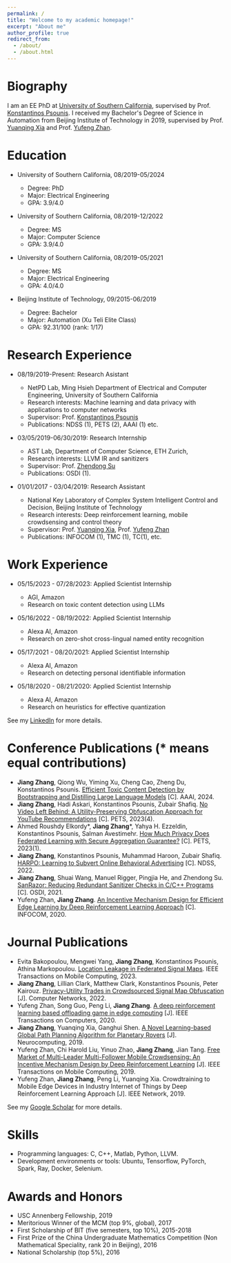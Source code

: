 ```yaml
---
permalink: /
title: "Welcome to my academic homepage!"
excerpt: "About me"
author_profile: true
redirect_from: 
  - /about/
  - /about.html
---
```


Biography
=========
I am an EE PhD at [University of Southern California](https://homeadmin.usc.edu/www/), supervised by Prof. [Konstantinos Psounis](https://sites.usc.edu/kpsounis/). I received my Bachelor's Degree of Science in Automation from Beijing Institute of Technology in 2019, supervised by Prof. [Yuanqing Xia](http://ac.bit.edu.cn/szdw/jsdw/20150206132638749920/20150206132641418489/index.htm) and Prof. [Yufeng Zhan](https://ieeexplore.ieee.org/author/37085745024). 

Education
=========
* University of Southern California, 08/2019-05/2024
  * Degree: PhD
  * Major: Electrical Engineering
  * GPA: 3.9/4.0

* University of Southern California, 08/2019-12/2022
  * Degree: MS
  * Major: Computer Science
  * GPA: 3.9/4.0

* University of Southern California, 08/2019-05/2021
  * Degree: MS
  * Major: Electrical Engineering
  * GPA: 4.0/4.0
  
* Beijing Institute of Technology, 09/2015-06/2019
  * Degree: Bachelor
  * Major: Automation (Xu Teli Elite Class)
  * GPA: 92.31/100 (rank: 1/17)

Research Experience
===================
* 08/19/2019-Present: Research Asistant
  * NetPD Lab, Ming Hsieh Department of Electrical and Computer Engineering, University of Southern California 
  * Research interests: Machine learning and data privacy with applications to computer networks
  * Supervisor: Prof. [Konstantinos Psounis](https://sites.usc.edu/kpsounis/)
  * Publications: NDSS (1), PETS (2), AAAI (1) etc.
  
* 03/05/2019-06/30/2019: Research Internship
  * AST Lab, Department of Computer Science, ETH Zurich, 
  * Research interests: LLVM IR and sanitizers
  * Supervisor: Prof. [Zhendong Su](https://scholar.google.com/citations?user=RivxoIcAAAAJ&hl=zh-CN&oi=ao)
  * Publications: OSDI (1).
  
* 01/01/2017 - 03/04/2019: Research Assistant
   * National Key Laboratory of Complex System Intelligent Control and Decision, Beijing Institute of Technology
   * Research interests: Deep reinforcement learning, mobile crowdsensing and control theory
   * Supervisor: Prof. [Yuanqing Xia](https://scholar.google.com/citations?user=HtedN3oAAAAJ&hl=zh-CN&oi=ao), Prof. [Yufeng Zhan](https://ieeexplore.ieee.org/author/37085745024)
   * Publications: INFOCOM (1), TMC (1), TC(1), etc.

Work Experience
===============
* 05/15/2023 - 07/28/2023: Applied Scientist Internship
  * AGI, Amazon
  * Research on toxic content detection using LLMs
 
* 05/16/2022 - 08/19/2022: Applied Scientist Internship
  * Alexa AI, Amazon
  * Research on zero-shot cross-lingual named entity recognition

* 05/17/2021 - 08/20/2021: Applied Scientist Internship
  * Alexa AI, Amazon
  * Research on detecting personal identifiable information

* 05/18/2020 - 08/21/2020: Applied Scientist Internship
  * Alexa AI, Amazon
  * Research on heuristics for effective quantization

See my [LinkedIn](https://www.linkedin.com/in/jiang-zhang-a55815194/) for more details.


Conference Publications (* means equal contributions)
============
* **Jiang Zhang**, Qiong Wu, Yiming Xu, Cheng Cao, Zheng Du, Konstantinos Psounis. [Efficient Toxic Content Detection by Bootstrapping and Distilling
Large Language Models]() [C]. AAAI, 2024.
* **Jiang Zhang**, Hadi Askari, Konstantinos Psounis, Zubair Shafiq. [No Video Left Behind: A Utility-Preserving Obfuscation Approach for YouTube Recommendations](https://arxiv.org/abs/2210.08136) [C]. PETS, 2023(4).
* Ahmed Roushdy Elkordy\*, **Jiang Zhang**\*, Yahya H. Ezzeldin, Konstantinos Psounis, Salman Avestimehr. [How Much Privacy Does Federated Learning with Secure Aggregation Guarantee?](https://arxiv.org/abs/2208.02304) [C]. PETS, 2023(1).
* **Jiang Zhang**, Konstantinos Psounis, Muhammad Haroon, Zubair Shafiq. [HARPO: Learning to Subvert Online Behavioral Advertising](https://arxiv.org/abs/2111.05792v2) [C]. NDSS, 2022.
* **Jiang Zhang**, Shuai Wang, Manuel Rigger, Pingjia He, and Zhendong Su. [SanRazor: Reducing Redundant Sanitizer Checks in C/C++ Programs](https://www.usenix.org/conference/osdi21/presentation/zhang) [C]. OSDI, 2021.
* Yufeng Zhan, **Jiang Zhang**. [An Incentive Mechanism Design for Efficient Edge Learning by Deep Reinforcement Learning Approach](https://ieeexplore.ieee.org/abstract/document/9155268) [C]. INFOCOM, 2020.

Journal Publications
============
* Evita Bakopoulou, Mengwei Yang, **Jiang Zhang**, Konstantinos Psounis, Athina Markopoulou. [Location Leakage in Federated Signal Maps](https://arxiv.org/pdf/2112.03452.pdf). IEEE Transactions on Mobile Computing, 2023.
* **Jiang Zhang**, Lillian Clark, Matthew Clark, Konstantinos Psounis, Peter Kairouz. [Privacy-Utility Trades in Crowdsourced Signal Map Obfuscation](https://arxiv.org/pdf/2201.04782.pdf) [J]. Computer Networks, 2022.
* Yufeng Zhan, Song Guo, Peng Li, **Jiang Zhang**. [A deep reinforcement learning based offloading game in edge computing](https://ieeexplore.ieee.org/abstract/document/8967118) [J]. IEEE Transactions on Computers, 2020.
* **Jiang Zhang**, Yuanqing Xia, Ganghui Shen. [A Novel Learning-based Global Path Planning Algorithm for Planetary Rovers](https://www.sciencedirect.com/science/article/pii/S0925231219307994) [J]. Neurocomputing, 2019.
* Yufeng Zhan, Chi Harold Liu, Yinuo Zhao, **Jiang Zhang**, Jian Tang. [Free Market of Multi-Leader Multi-Follower Mobile Crowdsensing: An Incentive Mechanism Design by Deep Reinforcement Learning](https://ieeexplore.ieee.org/document/8758205) [J]. IEEE Transactions on Mobile Computing, 2019.
* Yufeng Zhan, **Jiang Zhang**, Peng Li, Yuanqing Xia. Crowdtraining to Mobile Edge Devices in Industry Internet of Things by Deep Reinforcement Learning Approach [J]. IEEE Network, 2019.

See my [Google Scholar](https://scholar.google.com/citations?user=2HuRV6wAAAAJ&hl=en) for more details.

Skills
======
* Programming languages: C, C++, Matlab, Python, LLVM.
* Development environments or tools: Ubuntu, Tensorflow, PyTorch, Spark, Ray, Docker, Selenium.

Awards and Honors
=================
* USC Annenberg Fellowship, 2019
* Meritorious Winner of the MCM (top 9%, global), 2017
* First Scholarship of BIT (five semesters, top 10%), 2015-2018
* First Prize of the China Undergraduate Mathematics Competition (Non Mathematical Speciality, rank 20 in Beijing), 2016
* National Scholarship (top 5%), 2016


